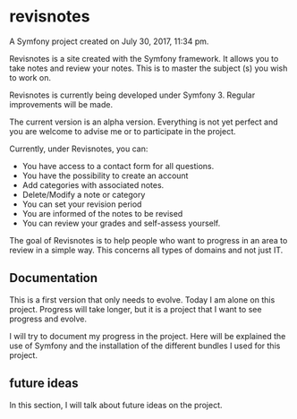 revisnotes
==========

A Symfony project created on July 30, 2017, 11:34 pm.


Revisnotes is a site created with the Symfony framework. It allows you to take notes and review your notes. This is to master the subject (s) you wish to work on.

Revisnotes is currently being developed under Symfony 3. Regular improvements will be made.

The current version is an alpha version. Everything is not yet perfect and you are welcome to advise me or to participate in the project.

Currently, under Revisnotes, you can:
- You have access to a contact form for all questions.
- You have the possibility to create an account 
- Add categories with associated notes. 
- Delete/Modify a note or category
- You can set your revision period
- You are informed of the notes to be revised
- You can review your grades and self-assess yourself.
 
 
 The goal of Revisnotes is to help people who want to progress in an area to review in a simple way.
 This concerns all types of domains and not just IT.
 
 Documentation
 -------------
 
 This is a first version that only needs to evolve. Today I am alone on this project. Progress will take longer, but it is a project that I want to see progress and evolve.

I will try to document my progress in the project.
Here will be explained the use of Symfony and the installation of the different bundles I used for this project.

future ideas
------------

In this section, I will talk about future ideas on the project.

